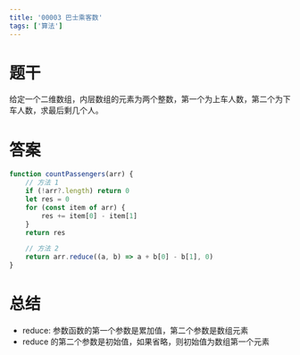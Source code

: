 ```yaml
---
title: '00003 巴士乘客数'
tags: ['算法']
---
```


# 题干

给定一个二维数组，内层数组的元素为两个整数，第一个为上车人数，第二个为下车人数，求最后剩几个人。

# 答案

```javascript
function countPassengers(arr) {
    // 方法 1
    if (!arr?.length) return 0
    let res = 0
    for (const item of arr) {
        res += item[0] - item[1]
    }
    return res

    // 方法 2
    return arr.reduce((a, b) => a + b[0] - b[1], 0)
}
```

# 总结

- reduce: 参数函数的第一个参数是累加值，第二个参数是数组元素
- reduce 的第二个参数是初始值，如果省略，则初始值为数组第一个元素